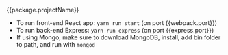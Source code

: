 
{{package.projectName}}

- To run front-end React app: `yarn run start` (on port {{webpack.port}})
- To run back-end Express: `yarn run express` (on port {{express.port}})
- If using Mongo, make sure to download MongoDB, install, add bin folder to path, and run with `mongod`
